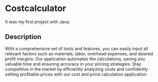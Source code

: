 # Costcalculator
It was my first project with Java.

## Description
With a comprehensive set of tools and features, you can easily input all relevant factors such as materials, labor, overhead expenses, and desired profit margins. Our application automates the calculations, saving you valuable time and ensuring accuracy in your pricing strategies. Stay competitive in the market by efficiently analyzing costs and confidently setting profitable prices with our cost and price calculation application.
